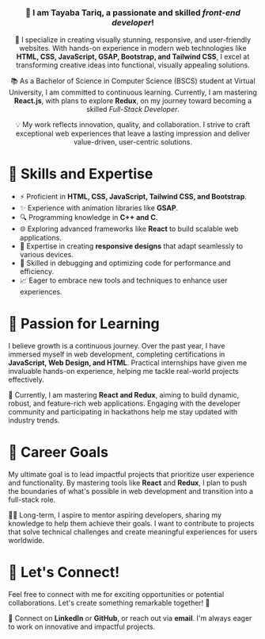 <div align="center">
    <h3>👋 I am Tayaba Tariq, a passionate and skilled <i>front-end developer</i>!</h3>
    <p>
        🚀 I specialize in creating visually stunning, responsive, and user-friendly websites. 
        With hands-on experience in modern web technologies like <b>HTML, CSS, JavaScript, GSAP, Bootstrap, and Tailwind CSS</b>, 
        I excel at transforming creative ideas into functional, visually appealing solutions. 
    </p>
    <p>
        📚 As a Bachelor of Science in Computer Science (BSCS) student at Virtual University, I am committed to continuous learning. 
        Currently, I am mastering <b>React.js</b>, with plans to explore <b>Redux</b>, on my journey toward becoming a skilled 
        <i>Full-Stack Developer</i>. 
    </p>
    <p>
        💡 My work reflects innovation, quality, and collaboration. I strive to craft exceptional web experiences that 
        leave a lasting impression and deliver value-driven, user-centric solutions.
    </p>
</div>

<div>
    <h1>🌟 Skills and Expertise</h1>
    <ul>
        <li>⚡ Proficient in <b>HTML, CSS, JavaScript, Tailwind CSS, and Bootstrap</b>.</li>
        <li>✨ Experience with animation libraries like <b>GSAP</b>.</li>
        <li>🔍 Programming knowledge in <b>C++ and C</b>.</li>
        <li>🌐 Exploring advanced frameworks like <b>React</b> to build scalable web applications.</li>
        <li>📱 Expertise in creating <b>responsive designs</b> that adapt seamlessly to various devices.</li>
        <li>🐛 Skilled in debugging and optimizing code for performance and efficiency.</li>
        <li>📈 Eager to embrace new tools and techniques to enhance user experiences.</li>
    </ul>
</div>


<div>
    <h1>📘 Passion for Learning</h1>
    <p>
        I believe growth is a continuous journey. Over the past year, I have immersed myself in web development, 
        completing certifications in <b>JavaScript, Web Design, and HTML</b>. 
        Practical internships have given me invaluable hands-on experience, helping me tackle real-world projects effectively. 
    </p>
    <p>
        🌱 Currently, I am mastering <b>React and Redux</b>, aiming to build dynamic, robust, and feature-rich web applications. 
        Engaging with the developer community and participating in hackathons help me stay updated with industry trends.
    </p>
</div>


<div>
    <h1>🎯 Career Goals</h1>
    <p>
        My ultimate goal is to lead impactful projects that prioritize user experience and functionality. 
        By mastering tools like <b>React</b> and <b>Redux</b>, I plan to push the boundaries of what's possible in web development 
        and transition into a full-stack role. 
    </p>
    <p>
        👩‍🏫 Long-term, I aspire to mentor aspiring developers, sharing my knowledge to help them achieve their goals. 
        I want to contribute to projects that solve technical challenges and create meaningful experiences for users worldwide.
    </p>
</div>

<div>
    <h1>🤝 Let's Connect!</h1>
    <p>
        Feel free to connect with me for exciting opportunities or potential collaborations. 
        Let's create something remarkable together! 🌟
    </p>
    <p>
        🔗 Connect on <b>LinkedIn</b> or <b>GitHub</b>, or reach out via <b>email</b>. 
        I'm always eager to work on innovative and impactful projects.
    </p>
</div>
